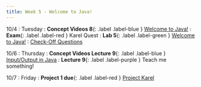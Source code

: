```yaml
---
title: Week 5 - Welcome to Java!
---
```


10/4
: Tuesday
: **Concept Videos 8**{: .label .label-blue } [Welcome to Java!](#)
: **Exam**{: .label .label-red } Karel Quest 
: **Lab 5**{: .label .label-green } [Welcome to Java!](https://edstem.org/us/courses/24341/lessons/42800)
  : [Check-Off Questions](https://cs151.org/lab/)

10/6
: Thursday
: **Concept Videos Lecture 9**{: .label .label-blue } [Input/Output in Java](#)
: **Lecture 9**{: .label .label-purple } Teach me something!

10/7
: Friday
: **Project 1 due**{: .label .label-red } [Project Karel](https://edstem.org/us/courses/24341/lessons/45166/slides/259572)